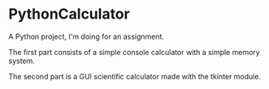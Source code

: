 # PythonCalculator
A Python project, I'm doing for an assignment.

The first part consists of a simple console calculator with a simple memory system.

The second part  is a GUI scientific calculator made with the tkinter module. 
